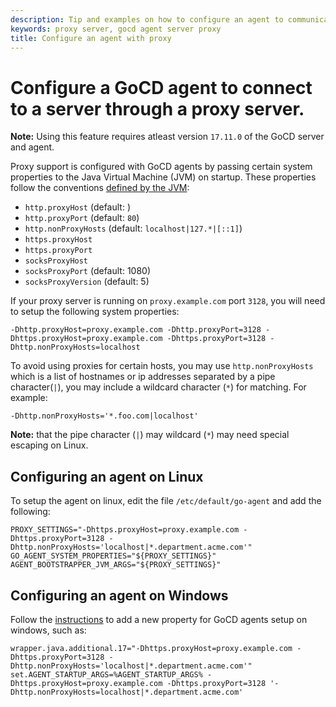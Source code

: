 ```yaml
---
description: Tip and examples on how to configure an agent to communicate with the server through a proxy server
keywords: proxy server, gocd agent server proxy
title: Configure an agent with proxy
---
```


# Configure a GoCD agent to connect to a server through a proxy server.

**Note:** Using this feature requires atleast version `17.11.0` of the GoCD server and agent.

Proxy support is configured with GoCD agents by passing certain system properties to the Java Virtual Machine (JVM) on startup. These properties follow the conventions [defined by the JVM](https://docs.oracle.com/javase/8/docs/api/java/net/doc-files/net-properties.html):

* `http.proxyHost` (default: <none>)
* `http.proxyPort` (default: `80`)
* `http.nonProxyHosts` (default: `localhost|127.*|[::1]`)
* `https.proxyHost`
* `https.proxyPort`
* `socksProxyHost`
* `socksProxyPort` (default: 1080)
* `socksProxyVersion` (default: 5)

If your proxy server is running on `proxy.example.com` port `3128`, you will need to setup the following system properties:

```
-Dhttp.proxyHost=proxy.example.com -Dhttp.proxyPort=3128 -Dhttps.proxyHost=proxy.example.com -Dhttps.proxyPort=3128 -Dhttp.nonProxyHosts=localhost
```

To avoid using proxies for certain hosts, you may use `http.nonProxyHosts` which is a list of hostnames or ip addresses separated by a pipe character(`|`), you may include a wildcard character (`*`) for matching. For example:

```
-Dhttp.nonProxyHosts='*.foo.com|localhost'
```

**Note:** that the pipe character (`|`) may wildcard (`*`) may need special escaping on Linux.

## Configuring an agent on Linux

To setup the agent on linux, edit the file `/etc/default/go-agent` and add the following:

```shell
PROXY_SETTINGS="-Dhttps.proxyHost=proxy.example.com -Dhttps.proxyPort=3128 -Dhttp.nonProxyHosts='localhost|*.department.acme.com'"
GO_AGENT_SYSTEM_PROPERTIES="${PROXY_SETTINGS}"
AGENT_BOOTSTRAPPER_JVM_ARGS="${PROXY_SETTINGS}"
```

## Configuring an agent on Windows


Follow the [instructions](../installation/install/agent/windows.html#overriding-default-startup-arguments-and-environment) to add a new property for GoCD agents setup on windows, such as:

```
wrapper.java.additional.17="-Dhttps.proxyHost=proxy.example.com -Dhttps.proxyPort=3128 -Dhttp.nonProxyHosts='localhost|*.department.acme.com'"
set.AGENT_STARTUP_ARGS=%AGENT_STARTUP_ARGS% -Dhttps.proxyHost=proxy.example.com -Dhttps.proxyPort=3128 '-Dhttp.nonProxyHosts=localhost|*.department.acme.com'
```
